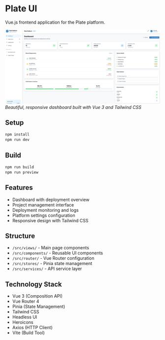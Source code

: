 # Plate UI

Vue.js frontend application for the Plate platform.

![Plate Dashboard](../screenshots/main-page.png)
*Beautiful, responsive dashboard built with Vue 3 and Tailwind CSS*

## Setup

```bash
npm install
npm run dev
```

## Build

```bash
npm run build
npm run preview
```

## Features

- Dashboard with deployment overview
- Project management interface
- Deployment monitoring and logs
- Platform settings configuration
- Responsive design with Tailwind CSS

## Structure

- `/src/views/` - Main page components
- `/src/components/` - Reusable UI components
- `/src/router/` - Vue Router configuration
- `/src/stores/` - Pinia state management
- `/src/services/` - API service layer

## Technology Stack

- Vue 3 (Composition API)
- Vue Router 4
- Pinia (State Management)
- Tailwind CSS
- Headless UI
- Heroicons
- Axios (HTTP Client)
- Vite (Build Tool)